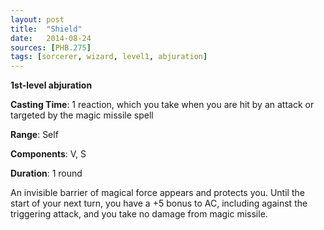 ```yaml
---
layout: post
title:  "Shield"
date:   2014-08-24
sources: [PHB.275]
tags: [sorcerer, wizard, level1, abjuration]
---
```


**1st-level abjuration**

**Casting Time**: 1 reaction, which you take when you are hit by an attack or targeted by the magic missile spell

**Range**: Self

**Components**: V, S

**Duration**: 1 round

An invisible barrier of magical force appears and protects you. Until the start of your next turn, you have a +5 bonus to AC, including against the triggering attack, and you take no damage from magic missile.